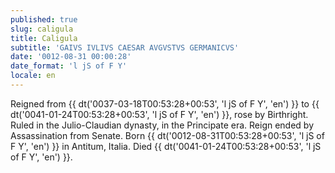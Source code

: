 ```yaml
---
published: true
slug: caligula
title: Caligula
subtitle: 'GAIVS IVLIVS CAESAR AVGVSTVS GERMANICVS'
date: '0012-08-31 00:00:28'
date_format: 'l jS of F Y'
locale: en
---
```


Reigned from {{ dt('0037-03-18T00:53:28+00:53', 'l jS of F Y', 'en') }} to {{ dt('0041-01-24T00:53:28+00:53', 'l jS of F Y', 'en') }}, rose by Birthright. Ruled in the Julio-Claudian dynasty, in the Principate era. Reign ended by Assassination from Senate. Born {{ dt('0012-08-31T00:53:28+00:53', 'l jS of F Y', 'en') }} in Antitum, Italia. Died {{ dt('0041-01-24T00:53:28+00:53', 'l jS of F Y', 'en') }}.
